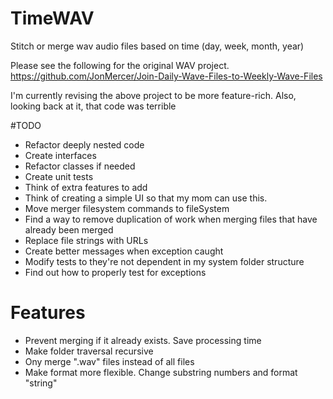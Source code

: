 # TimeWAV
Stitch or merge wav audio files based on time (day, week, month, year)


Please see the following for the original WAV project.
https://github.com/JonMercer/Join-Daily-Wave-Files-to-Weekly-Wave-Files

I'm currently revising the above project to be more feature-rich. Also, looking back at it, that code was terrible

#TODO

- Refactor deeply nested code
- Create interfaces
- Refactor classes if needed
- Create unit tests
- Think of extra features to add
- Think of creating a simple UI so that my mom can use this.
- Move merger filesystem commands to fileSystem
- Find a way to remove duplication of work when merging files that have already been merged
- Replace file strings with URLs
- Create better messages when exception caught
- Modify tests to they're not dependent in my system folder structure
- Find out how to properly test for exceptions

# Features
- Prevent merging if it already exists. Save processing time
- Make folder traversal recursive
- Ony merge ".wav" files instead of all files
- Make format more flexible. Change substring numbers and format "string"